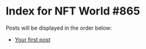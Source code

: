 # Index for NFT World #865
Posts will be displayed in the order below:

- [Your first post](./001-first.md)

